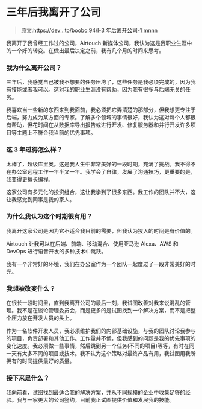 # 三年后我离开了公司

> 原文:[https://dev . to/boobo 94/I-3 年后离开公司-1 mnnn](https://dev.to/boobo94/i-left-the-company-after-3-years-1mnn)

我离开了我曾经工作过的公司，Airtouch 新媒体公司，我认为这是我职业生涯中的一个好的转变。在做出最后决定之前，我有几个月的时间来思考。

### [](#why-i-left-the-company)我为什么离开公司？

三年后，我感觉自己被我不想要的任务压垮了，这些任务是我必须完成的，因为我有技能或者我可以。这对我的职业生涯没有帮助，因为我有很多与后端无关的任务。

我喜欢当一些新的东西来到我面前，我必须把它弄清楚的那部分，但我想更专注于后端，努力成为某方面的专家。了解多个领域的事情很好，我认为这对每个人都很有帮助，但花时间在从数据库导出报告或进行开发、修复服务器和并行开发许多项目等主题上不符合我当前的优先事项。

### [](#how-were-these-3-years)这 3 年过得怎么样？

太棒了，超级库里奥。这是我人生中非常美好的一段时期，充满了挑战。我不得不在办公室远程工作一年半又一年。我学会了自律，发展了沟通技巧，更重要的是，我变得更擅长编程。

这家公司有多元化的投资组合，这让我学到了很多东西。我工作的团队并不大，这让我感觉到同事是我的家人。

### [](#why-i-consider-this-period-very-useful)为什么我认为这个时期很有用？

我离开这家公司是因为它不适合我目前的需要，但我认为投入的时间是有价值的。

Airtouch 让我可以在后端、前端、移动混合、使用亚马逊 Alexa、AWS 和 DevOps 进行语音开发的多种技术中跳跃。

我有一个非常好的环境，我们在办公室作为一个团队一起度过了一段非常美好的时光。

### [](#what-i-wanted-to-be-changed)我想被改变什么？

在很长一段时间里，直到我离开公司的最后一刻，我试图改善对我来说混乱的管理。我不是在谈论管理委员会，而是更多的是试图找到一个解决方案，而不是把整个压力放在开发人员的头上。

作为一名软件开发人员，我必须维护我们的内部基础设施，与我的团队讨论我参与的项目，负责部署和其他工作。工作量并不低，但我感到的问题是我的优先事项的变化速度。我必须做一些事情，然后跳到另一个任务(不同的项目)等等，有时在同一天有太多不同的项目或技术。我不认为这个策略对最终产品有用，我试图用我所拥有的时间提供最好的质量。

### [](#whats-next)接下来是什么？

我向前看，试图找到最适合我的解决方案，并从不同规模的企业中收集足够的经验。我与一家更大的公司签约，目前我正试图提供价值和发展我的技能。